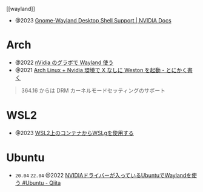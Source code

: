 [[wayland]]

- @2023 [Gnome-Wayland Desktop Shell Support | NVIDIA Docs](https://developer.nvidia.com/docs/drive/drive-os/6.0.8.1/public/drive-os-linux-sdk/common/topics/window_system_stub/Gnome-WaylandDesktopShellSupport136.html)

# Arch
- @2022 [nVidia のグラボで Wayland 使う](https://zenn.dev/anekos/articles/e8cb82cd5a7831)
- @2021 [Arch Linux + Nvidia 環境で X なしに Weston を起動 - とにかく書く](https://gaobin.hatenablog.com/entry/2021/11/12/200117)
> 364.16 からは DRM カーネルモードセッティングのサポート

# WSL2
- @2023 [WSL2上のコンテナからWSLgを使用する](https://zenn.dev/holliy/articles/51012ef059aa9f)

# Ubuntu
- `20.04` `22.04` @2022 [NVIDIAドライバーが入っているUbuntuでWaylandを使う #Ubuntu - Qiita](https://qiita.com/k0kubun/items/c1162098cbd7eba1bed0)
